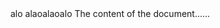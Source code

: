 <!DOCTYPE html>
<html>
<head>
<title>Title of the document</title>
</head>
alo alaoalaoalo
<body>
The content of the document......
</body>

</html>
